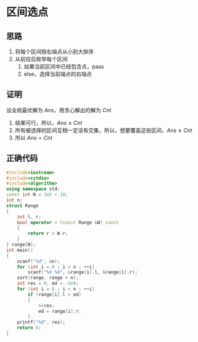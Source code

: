 # 区间选点
## 思路
1. 将每个区间按右端点从小到大排序
2. 从前往后枚举每个区间
   1. 如果当前区间中已经包含点，pass
   2. else，选择当前端点的右端点
## 证明
设全局最优解为 $Ans$，用贪心解出的解为 $Cnt$
1. 结果可行，所以，$Ans \le Cnt$
2. 所有被选择的区间互相一定没有交集，所以，想要覆盖这些区间，$Ans \ge Cnt$
3. 所以 $Ans = Cnt$
## 正确代码
```cpp
#include<iostream>
#include<cstdio>
#include<algorithm>
using namespace std;
const int N = 1e5 + 10;
int n;
struct Range
{
	int l, r;
	bool operator < (const Range &W) const
	{
		return r < W.r;
	}
} range[N];
int main()
{
	scanf("%d", &n);
	for (int i = 0 ; i < n ; ++i)
		scanf("%d %d", &range[i].l, &range[i].r);
	sort(range, range + n);
	int res = 0, ed = -2e9;
	for (int i = 0 ; i < n ; ++i)
		if (range[i].l > ed)
		{
			++res;
			ed = range[i].r;
		}
	printf("%d", res);
	return 0;
}
```